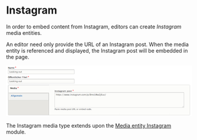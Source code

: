 # Instagram
In order to embed content from Instagram, editors can create _Instagram_ media entities.

An editor need only provide the URL of an Instagram post. When the media entity is referenced and displayed, the Instagram post will be embedded in the page.

![](../img/media_types/degov_media_instagram_embed.png)

The Instagram media type extends upon the [Media entity Instagram](https://www.drupal.org/project/media_entity_instagram) module.